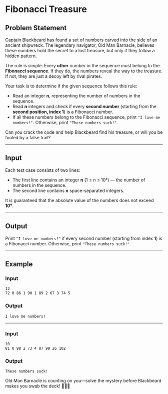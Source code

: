 # **Fibonacci Treasure**  

## **Problem Statement**  
Captain Blackbeard has found a set of numbers carved into the side of an ancient shipwreck. The legendary navigator, Old Man Barnacle, believes these numbers hold the secret to a lost treasure, but only if they follow a hidden pattern.  

The rule is simple: Every **other** number in the sequence must belong to the **Fibonacci sequence**. If they do, the numbers reveal the way to the treasure. If not, they are just a decoy left by rival pirates.  

Your task is to determine if the given sequence follows this rule:  
- Read an integer **n**, representing the number of numbers in the sequence.  
- Read **n** integers and check if every **second number** (starting from the **second position, index 1**) is a Fibonacci number.  
- If all these numbers belong to the Fibonacci sequence, print `"I love me numbers!"`. Otherwise, print `"These numbers suck!"`.  

Can you crack the code and help Blackbeard find his treasure, or will you be fooled by a false trail?  

---  

## **Input**  
Each test case consists of two lines:  
- The first line contains an integer **n** (1 ≤ n ≤ 10⁵) — the number of numbers in the sequence.  
- The second line contains **n** space-separated integers.  

It is guaranteed that the absolute value of the numbers does not exceed **10⁹**.  

---  

## **Output**  
Print `"I love me numbers!"` if every second number (starting from index **1**) is a Fibonacci number. Otherwise, print `"These numbers suck!"`.  

---  

## **Example**  

### **Input**  
```
12  
72 0 86 1 90 1 89 2 67 3 74 5  
```  

### **Output**  
```
I love me numbers!  
```  

---  

### **Input**  
```
10  
81 0 98 2 73 4 87 98 26 102  
```  

### **Output**  
```
These numbers suck!  
```  

Old Man Barnacle is counting on you—solve the mystery before Blackbeard makes you swab the deck! 🏴‍☠️💀